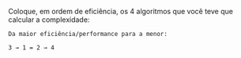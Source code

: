 Coloque, em ordem de eficiência, os 4 algoritmos que você teve que calcular a complexidade:

    Da maior eficiência/performance para a menor:

    3 → 1 = 2 → 4
